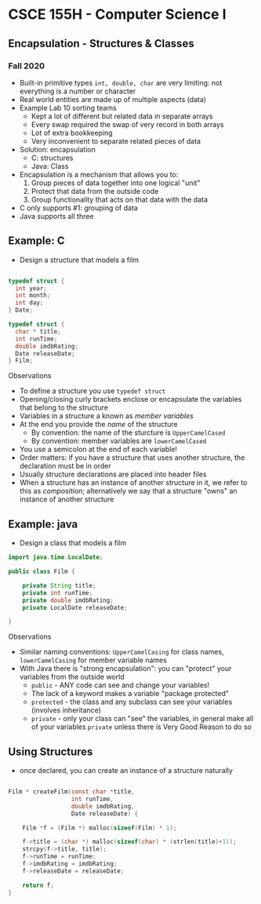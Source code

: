 
# CSCE 155H - Computer Science I
## Encapsulation - Structures & Classes
### Fall 2020

* Built-in primitive types `int, double, char` are very limiting: not everything is a number or character
* Real world entities are made up of multiple aspects (data)
* Example Lab 10 sorting teams
  * Kept a lot of different but related data in separate arrays
  * Every swap required the swap of very record in both arrays
  * Lot of extra bookkeeping
  * Very inconvenient to separate related pieces of data
* Solution: encapsulation
  * C: structures
  * Java: Class 
* Encapsulation is a mechanism that allows you to:
  1. Group pieces of data together into one logical "unit"
  2. Protect that data from the outside code
  3. Group functionality that acts on that data with the data
* C only supports #1: grouping of data
* Java supports all three

## Example: C

* Design a structure that models a film

```c

typedef struct {
  int year;
  int month;
  int day;
} Date;

typedef struct {
  char * title;
  int runTime;
  double imdbRating;
  Date releaseDate;
} Film;
```

Observations
  * To define a structure you use `typedef struct`
  * Opening/closing curly brackets enclose or encapsulate the variables that belong to the structure
  * Variables in a structure a known as *member variables* 
  * At the end you provide the *name* of the structure
    * By convention: the name of the sturcture is `UpperCamelCased`
    * By convention: member variables are `lowerCamelCased`
  * You use a semicolon at the end of each variable!
  * Order matters: if you have a structure that uses another structure, the declaration must be in order
  * Usually structure declarations are placed into header files
  * When a structure has an instance of another structure in it, we refer to this as *composition*; alternatively we say that a structure "owns" an instance of another structure

## Example: java

* Design a class that models a film

```java
import java.time.LocalDate;

public class Film {

	private String title;
	private int runTime;
	private double imdbRating;
	private LocalDate releaseDate;

}
```

Observations
  * Similar naming conventions: `UpperCamelCasing` for class names, `lowerCamelCasing` for member variable names
  * With Java there is "strong encapsulation": you can "protect" your variables from the outside world
    * `public` - ANY code can see and change your variables!
    * The lack of a keyword makes a variable "package protected"
    * `protected` - the class and any subclass can see your variables (involves inheritance)
    * `private` - only your class can "see" the variables, in general make all of your variables `private` unless there is Very Good Reason to do so

## Using Structures

* once declared, you can create an instance of a structure naturally

```c

Film * createFilm(const char *title,
                  int runTime,
                  double imdbRating,
                  Date releaseDate) {

    Film *f = (Film *) malloc(sizeof(Film) * 1);

    f->title = (char *) malloc(sizeof(char) * (strlen(title)+1));
    strcpy(f->title, title);
    f->runTime = runTime;
    f->imdbRating = imdbRating;
    f->releaseDate = releaseDate;

    return f;
}
```

```text














```